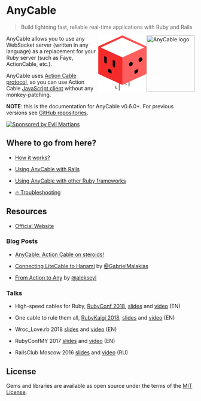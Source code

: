 # AnyCable

> Build lightning fast, reliable real-time applications with Ruby and Rails

<img class="is-light" align="right" height="150" width="129"
     title="AnyCable logo" class="home-logo" src="../assets/images/logo.svg">
<img class="is-dark" align="right" height="150" width="129"
     title="AnyCable logo" class="home-logo" src="../assets/images/logo_invert.svg">

AnyCable allows you to use any WebSocket server (written in any language) as a replacement for your Ruby server (such as Faye, ActionCable, etc.).

AnyCable uses [Action Cable protocol](misc/action_cable_protocol.md), so you can use Action Cable [JavaScript client](https://www.npmjs.com/package/actioncable) without any monkey-patching.

**NOTE**: this is the documentation for AnyCable v0.6.0+. For previous versions see [GitHub repositories](https://github.com/anycable).

<a href="https://evilmartians.com/">
<img src="https://evilmartians.com/badges/sponsored-by-evil-martians.svg" alt="Sponsored by Evil Martians" width="236" height="54"></a>

<!-- markdownlint-disable no-trailing-punctuation -->
## Where to go from here?

- [How it works?](architecture.md)

- [Using AnyCable with Rails](ruby/rails.md)

- [Using AnyCable with other Ruby frameworks](ruby/non_rails.md)

- [🔥 Troubleshooting](troubleshooting.md)

## Resources

- [Official Website](https://anycable.io)

### Blog Posts

- [AnyCable: Action Cable on steroids!](https://evilmartians.com/chronicles/anycable-actioncable-on-steroids)

- [Connecting LiteCable to Hanami](http://gabrielmalakias.com.br/ruby/hanami/iot/2017/05/26/websockets-connecting-litecable-to-hanami.html) by [@GabrielMalakias](https://github.com/GabrielMalakias)

- [From Action to Any](https://medium.com/@leshchuk/from-action-to-any-1e8d863dd4cf) by [@alekseyl](https://github.com/alekseyl)

### Talks

- High-speed cables for Ruby, [RubyConf 2018](http://rubyconf.org/program#session-712), [slides](https://speakerdeck.com/palkan/rubyconf-2018-high-speed-cables-for-ruby) and [video](https://www.youtube.com/watch?v=8XRcOZXOzV4) (EN)

- One cable to rule them all, [RubyKaigi 2018](http://rubykaigi.org/2018/presentations/palkan_tula.html), [slides](https://speakerdeck.com/palkan/rubykaigi-2018-anycable-one-cable-to-rule-them-all) and [video](https://www.youtube.com/watch?v=jXCPuNICT8s) (EN)

- Wroc_Love.rb 2018 [slides](https://speakerdeck.com/palkan/wroc-love-dot-rb-2018-cables-cables-cables) and [video](https://www.youtube.com/watch?v=AUxFFOehiy0) (EN)

- RubyConfMY 2017 [slides](https://speakerdeck.com/palkan/rubyconf-malaysia-2017-anycable) and [video](https://www.youtube.com/watch?v=j5oFx525zNw) (EN)

- RailsClub Moscow 2016 [slides](https://speakerdeck.com/palkan/railsclub-moscow-2016-anycable) and [video](https://www.youtube.com/watch?v=-k7GQKuBevY&list=PLiWUIs1hSNeOXZhotgDX7Y7qBsr24cu7o&index=4) (RU)

## License

 Gems and libraries are available as open source under the terms of the [MIT License](http://opensource.org/licenses/MIT).
